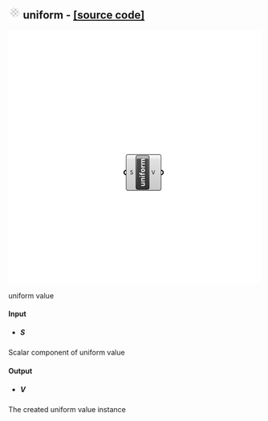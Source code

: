 ## ![](../../images/icons/uniform.png) uniform - [[source code]](https://github.com/Eddy3D-Dev/Eddy3D/tree/dev/uniform.cs)

![](../../images/components/uniform.png)

uniform value

#### Input
* ##### S 
Scalar component of uniform value

#### Output
* ##### V
The created uniform value instance